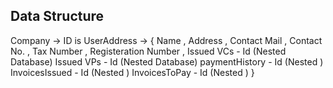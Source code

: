 ## Data Structure
Company 
-> ID is UserAddress
-> {
    Name ,
    Address ,
    Contact Mail , 
    Contact No. ,
    Tax Number ,
    Registeration Number ,
    Issued VCs - Id (Nested Database)
    Issued VPs - Id (Nested Database)
    paymentHistory - Id (Nested )
    InvoicesIssued - Id (Nested )
    InvoicesToPay - Id (Nested )
}